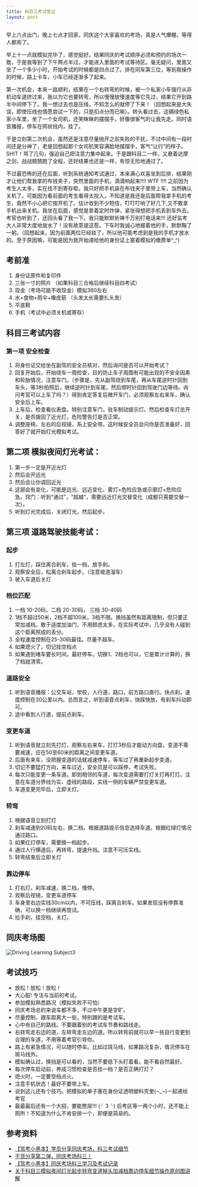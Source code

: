 ```yaml
---
title: 科目三考试笔记
layout: post 
---
```


早上六点出门，晚上七点才回家，同庆这个大家喜欢的考场，真是人气爆棚，等得人都焉了。

早上十一点就模拟完毕了，感觉挺好。结果同庆的考试顺序必须和预约的场次一致，于是我等到了下午两点半过，才能进入里面的考试等待区。毫无疑问，里面又坐了一个多少小时，开始考试的时候都是四点过了。排在同车第三位，等到我操作的时候，路上卡车，小车已经逐渐多了起来。

第一次机会，本来一路顺利，结果在一个右转弯的时候，被一个私家小车强行从非机动车道挤过来，我以为它也要转弯，所以慢慢放慢速度等它先过，结果它开到路半中间停下了。我一想过去也是压线，不知怎么的就停了下来！（回想起来是大失误，即使压线也情愿尝试一下的，只是扣点分而已嘛）。转头看过去，这辆绿色私家小车里，坐了一个女司机，还笑眯眯的摆摆手，好像很客气的让我先走。同时语音播报，停车在网状线内，挂了。

于是立刻第二次机会，虽然还是注意尽量抛开之前失败的干扰，不过中间有一段时间还是分神了，老是回想起那个女司机笑容满脸地摆摆手，客气“让行”的样子。SHIT！骂了几句，强迫自己把注意力集中起来。于是跟科目二一样，又悬着达摩之剑，战战兢兢跑了全程，还好结果也还是一样，有惊无险地通过了。

不过最恐怖的还在后面，听到系统通知考试通过，本来满心欢喜坐到后排，结果刚才让他们帮我拿的布钱夹子，突然里面的手机，滴滴响起来!!!! WTF !!!! 之前因为考生人太多，实在找不到寄存柜，我只好把手机装在布钱夹子里带上车，当然确认关机了。可能因为看前面的考生看得太投入，不知道是我还是后面帮我拿手机的考生，竟然不小心把它按开机了。估计收到不少短信，叮叮叮响了好几下,又不敢拿手机出来关机。我坐在后面，感觉是拿着定时炸弹，紧张得想把手机丢到车外去。考官也听到了，还回头看了我一下。我只能默默祈祷千万别打电话来!!! 还好监考大人非常大度地放水了！没有故意提这茬。下车时我诚心地握着他的手，默默鞠了一躬。（回想起来，因为前面两位已经挂了，所以他可能考虑到是我的手机才放水的。至于原因嘛，可能是因为我开始递给他的身份证上塞着模拟的缴费单^_^)


## 考前准

1. 身份证原件和复印件
2. 三张一寸的照片 （如果科目三合格后继续科目四考试）
3. 现金（考场可能不收现金）模拟360左右
4. 水+食物+雨伞+橡皮筋 （头发太长需要扎头发）
5. 平底鞋
6. 手机（考试中必须关机或寄存）

## 科目三考试内容

### 第一项 安全检查

1. 将身份证交给坐在副驾的安全员核对，然后询问是否可以开始考试？
2. 回复开始后，开始绕车一周检查，目的防止车子周围有可能出现的不安全因素和轮胎情况，注意车门。（步骤是，先从副驾绕到车尾，再从车尾逆时针回到车头，等3秒拍照后，继续逆时针到车尾，然后顺时针回到驾驶门边等待。询问考官可以上车了吗？）得到肯定答复后微开车门，必须观察左右来车，确认安全后上车。
3. 上车后，检查看仪表盘。特别注意车门，驻车制动提示灯。然后检查车灯总开关，是否拨回了近光灯，危险警告灯是否正常。
4. 调整座椅，左右的后视镜，系上安全带。这时候安全员会问你是否准备好，回答好了就开始灯光模拟考试。

## 第二项 模拟夜间灯光考试：

1. 第一步一定是开近光灯
2. 然后会开远光
3. 然后会让你调回近光
4. 这部会有变化，可能是远光、远近变化、雾灯+危险应急或示廓灯+危险应急。窍门：听到“通过”，“超越”，需要远近灯光交替变化（成都只需要交替一次）。
5. 听到灯光完成后，关闭灯光，然后起步。

## 第三项 道路驾驶技能考试：

### 起步
1. 打左灯，踩住离合刹车，挂一档，放手刹。
2. 观察安全后，松离合刹车起步。（注意坡道溜车）
3. 驶入车道后关灯


### 档位匹配

1. 一档 10-20码，二档 20-30码， 三档 30-40码
2. 1档不超过50米，2档不超100米，3档不限。换挡虽然有距离限制，但只要正常加减档，敢于适度加油门，不用顾虑太多，在实际考试中，几乎没有人碰到这个距离照成的丢分。
3. 全程速度控制在25-30码最佳。尽量不超车。
4. 如果熄火了，切记挂空档点
5. 如果遇到堵车要长时间，最好停车。切换1、2档也可以，它是累计计算的，换了档就清零。

### 道路安全
	
1. 听到语音播报：公交车站，学校，人行道，路口，前方路口直行。快点刹，速度控制在30公里以内。总而言之，听到语音点刹车，快踩快放，有刹车抖动即可。
2. 途中看到人行道，提前点刹车。

### 变更车道

1. 听到语音就立刻先打灯，观察左右来车，打灯3秒后才能动方向盘，变道不需要减速，应在50至60米的距离之间变更车道。
2. 后面有来车，没把握变道的话就减速停车，等车过了再重新起步变道。
3. 切记不要猛打方向，来车过近，安全员是可以踩停，考试失败。
4. 每次只能变更一条车道。即到相邻的车道，每次变道需要打灯关灯再打灯。注意在车道分界线为实、虚线的路段，实线一侧的车辆严禁变更车道。
5. 车道变更完毕后，立即关灯。

### 转弯

1. 根据语音立刻打灯
2. 刹车减速到20码左右，换二档。根据道路提示信息选择车道。根据红绿灯情况通过路口。
3. 如果红灯停车，需要换一档起步。
4. 通过人行横道后，再转弯，提速升挡。注意不可压实线。
5. 转弯结束后立即关灯

### 靠边停车
1. 打右灯，刹车减速，换二档，慢停。
2. 观察后视镜，变更车道停车
3. 车身里右边实线30cm以内，不可压线，踩离合刹车。如果发现没有停靠准确，可以换一档继续再尝试。
4. 拉手刹，挂空档，关灯。


## 同庆考场图

![Driving Learning Subject3](http://villim.github.io/img/2017/driving-learning-3.JPG)


## 考试技巧

* 放松！放松！放松！
* 大心脏! 专注与当前的考试。
* 参加模拟熟悉路况（模拟失败不可怕）
* 同庆考场总的来说车都不多，不过中午更是空旷。
* 尽量控制，跟车距离大一些，特别跟的是考试车。
* 心中有自己的路线。不要跟着别的考试车节奏和路线走。
* 右转弯走右边的道，左转弯走左边的道。所以转弯前就可以早一些自行变更到合理的车道，不用等着考官引导你。
* 路上有紧急情况，可以随时停车。比如过斑马线，如果路况复杂，情况停车在斑马线外。
* 模拟确认过，换挡是可以看的，当然不要低下头盯着看。能不看自然最好。
* 每次停车启动前，养成习惯检查是否挂一档？是否正确打灯？
* 熄火时，一定要空档点火。
* 注意手机状态！最好不要带上车。
* 说到这儿还有个技巧。把模拟的单子塞在身份证透明塑料壳里(¬_¬)一起递给考官
* 最最最后还有一个大招，要能憋尿!!! (╯3╰) 后考区等一两个小时，还不能上厕所！不知道为什么不肯安排一个，即便是简易的。
  


## 参考资料
* [【驾考小黑本】学员分享同庆考场，科三考试细节 ](http://www.4c.cn/thread-1245453348-1-1.html)
* [干货分享第二弹，同庆考场科三！](http://mycd.qq.com/forum.php?mod=viewthread&tid=1742080) 
* [【驾考小黑本】同庆考场科三学习及考试记录 ](http://www.4c.cn/thread-1245458697-1-1.html)
* [关于科目三模拟夜间灯光起步转弯变道掉头加减档靠边停车细节操作原创图讲解 ](http://www.4c.cn/thread-1245400730-1-1.html)

